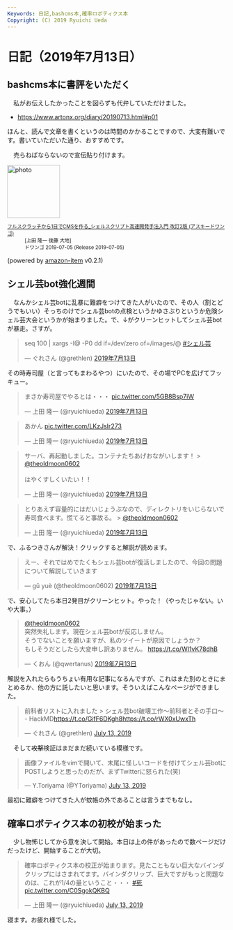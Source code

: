 ```yaml
---
Keywords: 日記,bashcms本,確率ロボティクス本
Copyright: (C) 2019 Ryuichi Ueda
---
```


# 日記（2019年7月13日）

## bashcms本に書評をいただく

　私がお伝えしたかったことを図らずも代弁していただけました。

* https://www.artonx.org/diary/20190713.html#p01

ほんと、読んで文章を書くというのは時間のかかることですので、大変有難いです。書いていただいた通り、おすすめです。

　売らねばならないので宣伝貼り付けます。

<div class="card">
  <div class="row no-gutters">
    <div class="col-md-2">
      <a class="item url" href="https://www.amazon.co.jp/exec/obidos/ASIN/B07TSZZPWN/ryuichiueda-22"><img src="https://images-fe.ssl-images-amazon.com/images/I/51H%2B4kUhbFL._SL160_.jpg" width="121" alt="photo"></a>
    </div>
    <div class="col-md-10">
      <div class="card-body">
        <dl class="fn" style="font-size:80%">
          <dt><a href="https://www.amazon.co.jp/exec/obidos/ASIN/B07TSZZPWN/ryuichiueda-22">フルスクラッチから1日でCMSを作る_シェルスクリプト高速開発手法入門 改訂2版 (アスキードワンゴ)</a></dt>
          <dd>[上田 隆一 後藤 大地]</dd>
          <dd>ドワンゴ 2019-07-05 (Release 2019-07-05)</dd>
        </dl>
        <p class="powered-by" >(powered by <a href="https://github.com/spiegel-im-spiegel/amazon-item" >amazon-item</a> v0.2.1)</p>
      </div>
    </div>
  </div>
</div>


## シェル芸bot強化週間

　なんかシェル芸botに乱暴に難癖をつけてきた人がいたので、その人（割とどうでもいい）そっちのけでシェル芸botの点検というかゆさぶりというか危険シェル芸大会というかが始まりました。で、↓がクリーンヒットしてシェル芸botが暴走。さすが。

<blockquote class="twitter-tweet" data-lang="ja"><p lang="en" dir="ltr">seq 100 | xargs -I@ -P0 dd if=/dev/zero of=/images/@ <a href="https://twitter.com/hashtag/%E3%82%B7%E3%82%A7%E3%83%AB%E8%8A%B8?src=hash&amp;ref_src=twsrc%5Etfw">#シェル芸</a></p>&mdash; ぐれさん (@grethlen) <a href="https://twitter.com/grethlen/status/1149876657672597505?ref_src=twsrc%5Etfw">2019年7月13日</a></blockquote>
<script async src="https://platform.twitter.com/widgets.js" charset="utf-8"></script>

その時寿司屋（と言ってもまわるやつ）にいたので、その場でPCを広げてフッキュー。

<blockquote class="twitter-tweet" data-lang="ja"><p lang="ja" dir="ltr">まさか寿司屋でやるとは・・・ <a href="https://t.co/5GB8Bsp7iW">pic.twitter.com/5GB8Bsp7iW</a></p>&mdash; 上田 隆一 (@ryuichiueda) <a href="https://twitter.com/ryuichiueda/status/1149878405199826950?ref_src=twsrc%5Etfw">2019年7月13日</a></blockquote>
<script async src="https://platform.twitter.com/widgets.js" charset="utf-8"></script>

<blockquote class="twitter-tweet" data-lang="ja"><p lang="ja" dir="ltr">あかん <a href="https://t.co/LKzJsIr273">pic.twitter.com/LKzJsIr273</a></p>&mdash; 上田 隆一 (@ryuichiueda) <a href="https://twitter.com/ryuichiueda/status/1149879162762489856?ref_src=twsrc%5Etfw">2019年7月13日</a></blockquote>
<script async src="https://platform.twitter.com/widgets.js" charset="utf-8"></script>

<blockquote class="twitter-tweet" data-lang="ja"><p lang="ja" dir="ltr">サーバ、再起動しました。コンテナたちあげおながいします！ &gt; <a href="https://twitter.com/theoldmoon0602?ref_src=twsrc%5Etfw">@theoldmoon0602</a> <br><br>はやくすしくいたい！！</p>&mdash; 上田 隆一 (@ryuichiueda) <a href="https://twitter.com/ryuichiueda/status/1149879519358025728?ref_src=twsrc%5Etfw">2019年7月13日</a></blockquote>
<script async src="https://platform.twitter.com/widgets.js" charset="utf-8"></script>

<blockquote class="twitter-tweet" data-lang="ja"><p lang="ja" dir="ltr">とりあえず容量的にはだいじょうぶなので、ディレクトリをいじらないで寿司食べます。慌てると事故る。 &gt; <a href="https://twitter.com/theoldmoon0602?ref_src=twsrc%5Etfw">@theoldmoon0602</a></p>&mdash; 上田 隆一 (@ryuichiueda) <a href="https://twitter.com/ryuichiueda/status/1149879778247188480?ref_src=twsrc%5Etfw">2019年7月13日</a></blockquote>
<script async src="https://platform.twitter.com/widgets.js" charset="utf-8"></script>


で、ふるつきさんが解決！クリックすると解説が読めます。

<blockquote class="twitter-tweet" data-lang="ja"><p lang="ja" dir="ltr">えー、それではめでたくもシェル芸botが復活しましたので、今回の問題について解説していきます</p>&mdash; gǔ yuè (@theoldmoon0602) <a href="https://twitter.com/theoldmoon0602/status/1149916541942554624?ref_src=twsrc%5Etfw">2019年7月13日</a></blockquote>
<script async src="https://platform.twitter.com/widgets.js" charset="utf-8"></script>


で、安心してたら本日2発目がクリーンヒット。やった！（やったじゃない。いや大事。）

<blockquote class="twitter-tweet" data-lang="ja"><p lang="ja" dir="ltr"><a href="https://twitter.com/theoldmoon0602?ref_src=twsrc%5Etfw">@theoldmoon0602</a> <br>突然失礼します。現在シェル芸botが反応しません。<br>そうでないことを願いますが、私のツイートが原因でしょうか？<br>もしそうだとしたら大変申し訳ありません。 <a href="https://t.co/Wl1vK78dhB">https://t.co/Wl1vK78dhB</a></p>&mdash; くおん (@qwertanus) <a href="https://twitter.com/qwertanus/status/1149946761772879872?ref_src=twsrc%5Etfw">2019年7月13日</a></blockquote>
<script async src="https://platform.twitter.com/widgets.js" charset="utf-8"></script>


解説を入れたらもうちょい有用な記事になるんですが、これはまた別のときにまとめるか、他の方に託したいと思います。そういえばこんなページができました。

<blockquote class="twitter-tweet" data-partner="tweetdeck"><p lang="ja" dir="ltr">前科者リストに入れました &gt; シェル芸bot破壊工作〜前科者とその手口〜 - HackMD<a href="https://t.co/GifF6DKgh8">https://t.co/GifF6DKgh8</a><a href="https://t.co/rWX0xUwxTh">https://t.co/rWX0xUwxTh</a></p>&mdash; ぐれさん (@grethlen) <a href="https://twitter.com/grethlen/status/1150020773584801798?ref_src=twsrc%5Etfw">July 13, 2019</a></blockquote>
<script async src="https://platform.twitter.com/widgets.js" charset="utf-8"></script>



　そして~~攻撃~~検証はまだまだ続いている模様です。

<blockquote class="twitter-tweet" data-partner="tweetdeck"><p lang="ja" dir="ltr">画像ファイルをvimで開いて、末尾に怪しいコードを付けてシェル芸botにPOSTしようと思ったのだが、まずTwitterに怒られた(笑)</p>&mdash; Y.Toriyama (@YToriyama) <a href="https://twitter.com/YToriyama/status/1150053308419043328?ref_src=twsrc%5Etfw">July 13, 2019</a></blockquote>
<script async src="https://platform.twitter.com/widgets.js" charset="utf-8"></script>

最初に難癖をつけてきた人が蚊帳の外であることは言うまでもなし。



## 確率ロボティクス本の初校が始まった

　少し物怖じしてから意を決して開始。本日は上の件があったので数ページだけだったけど、開始することが大切。

<blockquote class="twitter-tweet" data-partner="tweetdeck"><p lang="ja" dir="ltr">確率ロボティクス本の校正が始まります。見たこともない巨大なバインダクリップにはさまれてます。バインダクリップ、巨大ですがもっと問題なのは、これが1/4の量ということ・・・ <a href="https://twitter.com/hashtag/%E6%AD%BB?src=hash&amp;ref_src=twsrc%5Etfw">#死</a> <a href="https://t.co/C0SgokQKBQ">pic.twitter.com/C0SgokQKBQ</a></p>&mdash; 上田 隆一 (@ryuichiueda) <a href="https://twitter.com/ryuichiueda/status/1149923720867139585?ref_src=twsrc%5Etfw">July 13, 2019</a></blockquote>
<script async src="https://platform.twitter.com/widgets.js" charset="utf-8"></script>


寝ます。お疲れ様でした。
